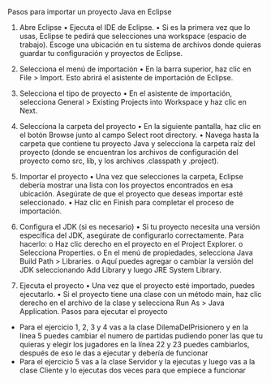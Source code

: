Pasos para importar un proyecto Java en Eclipse

1. Abre Eclipse
•	Ejecuta el IDE de Eclipse.
•	Si es la primera vez que lo usas, Eclipse te pedirá que selecciones una workspace (espacio de trabajo). Escoge una ubicación en tu sistema de archivos donde quieras guardar tu configuración y proyectos de Eclipse.

2. Selecciona el menú de importación
•	En la barra superior, haz clic en File > Import. Esto abrirá el asistente de importación de Eclipse.

3. Selecciona el tipo de proyecto
•	En el asistente de importación, selecciona General > Existing Projects into Workspace y haz clic en Next.

4. Selecciona la carpeta del proyecto
•	En la siguiente pantalla, haz clic en el botón Browse junto al campo Select root directory.
•	Navega hasta la carpeta que contiene tu proyecto Java y selecciona la carpeta raíz del proyecto (donde se encuentran los archivos de configuración del proyecto como src, lib, y los archivos .classpath y .project).

5. Importar el proyecto
•	Una vez que selecciones la carpeta, Eclipse debería mostrar una lista con los proyectos encontrados en esa ubicación. Asegúrate de que el proyecto que deseas importar esté seleccionado.
•	Haz clic en Finish para completar el proceso de importación.

6. Configura el JDK (si es necesario)
•	Si tu proyecto necesita una versión específica del JDK, asegúrate de configurarlo correctamente. Para hacerlo:
o	Haz clic derecho en el proyecto en el Project Explorer.
o	Selecciona Properties.
o	En el menú de propiedades, selecciona Java Build Path > Libraries.
o	Aquí puedes agregar o cambiar la versión del JDK seleccionando Add Library y luego JRE System Library.

7. Ejecuta el proyecto
•	Una vez que el proyecto esté importado, puedes ejecutarlo.
•	Si el proyecto tiene una clase con un método main, haz clic derecho en el archivo de la clase y selecciona Run As > Java Application.
Pasos para ejecutar el proyecto




-	Para el ejercicio 1, 2, 3 y 4 vas a la clase DilemaDelPrisionero y en la línea 5 puedes cambiar el numero de partidas pudiendo poner las que tu quieras y elegir los jugadores en la línea 22 y 23 puedes cambiarlos, después de eso le das a ejecutar y debería de funcionar
-	Para el ejercicio 5 vas a la clase Servidor y la ejecutas y luego vas a la clase Cliente y lo ejecutas dos veces para que empiece a funcionar

